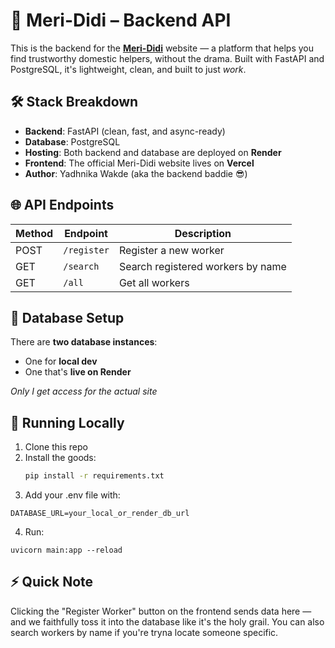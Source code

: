 # 🧹 Meri-Didi – Backend API

This is the backend for the [**Meri-Didi**](https://meri-didi.vercel.app) website — a platform that helps you find trustworthy domestic helpers, without the drama. Built with FastAPI and PostgreSQL, it's lightweight, clean, and built to just *work*.

## 🛠️ Stack Breakdown

- **Backend**: FastAPI (clean, fast, and async-ready)  
- **Database**: PostgreSQL  
- **Hosting**: Both backend and database are deployed on **Render**  
- **Frontend**: The official Meri-Didi website lives on **Vercel**  
- **Author**: Yadhnika Wakde (aka the backend baddie 😎)

## 🌐 API Endpoints

| Method | Endpoint       | Description                        |
|--------|----------------|------------------------------------|
| POST   | `/register`    | Register a new worker              |
| GET    | `/search`      | Search registered workers by name  |
| GET    | `/all`         | Get all workers                    |  


## 💾 Database Setup

There are **two database instances**:  
- One for **local dev**  
- One that's **live on Render**  

*Only I get access for the actual site*

## 🧪 Running Locally

1. Clone this repo  
2. Install the goods:  
   ```bash
   pip install -r requirements.txt
   ```
3. Add your .env file with:
```
DATABASE_URL=your_local_or_render_db_url
```
4. Run:
```terminal
uvicorn main:app --reload
```

## ⚡ Quick Note
Clicking the "Register Worker" button on the frontend sends data here — and we faithfully toss it into the database like it's the holy grail. You can also search workers by name if you're tryna locate someone specific.

